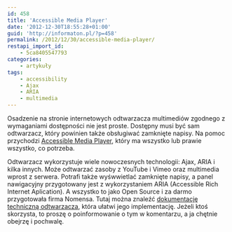```yaml
---
id: 458
title: 'Accessible Media Player'
date: '2012-12-30T18:55:28+01:00'
guid: 'http://informaton.pl/?p=458'
permalink: /2012/12/30/accessible-media-player/
restapi_import_id:
    - 5ca8405547793
categories:
    - artykuły
tags:
    - accessibility
    - Ajax
    - ARIA
    - multimedia
---
```


Osadzenie na stronie internetowych odtwarzacza multimediów zgodnego z wymaganiami dostępności nie jest proste. Dostępny musi być sam odtwarzacz, który powinien także obsługiwać zamknięte napisy. Na pomoc przychodzi [Accessible Media Player](http://www.nomensa.com/services/accessibility-and-inclusive-design/accessible-media-player), który ma wszystko lub prawie wszystko, co potrzeba.

Odtwarzacz wykorzystuje wiele nowoczesnych technologii: Ajax, ARIA i kilka innych. Może odtwarzać zasoby z YouTube i Vimeo oraz multimedia wprost z serwera. Potrafi także wyśwwietlać zamknięte napisy, a panel nawigacyjny przygotowany jest z wykorzystaniem ARIA (Accessible Rich Internet Aplication). A wszystko to jako Open Source i za darmo przygotowała firma Nomensa. Tutaj można znaleźć [dokumentację techniczną odtwarzacza](https://raw.github.com/nomensa/Accessible-Media-Player/master/Accessible-media-player_2.0_documentation.pdf), która ułatwi jego implementację. Jeżeli ktoś skorzysta, to proszę o poinformowanie o tym w komentarzu, a ja chętnie obejrzę i pochwalę.
